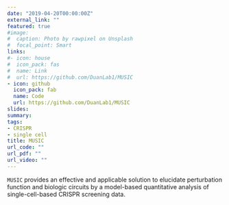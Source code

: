 ```yaml
---
date: "2019-04-20T00:00:00Z"
external_link: ""
featured: true
#image:
#  caption: Photo by rawpixel on Unsplash
#  focal_point: Smart
links:
#- icon: house
#  icon_pack: fas
#  name: Link
#  url: https://github.com/DuanLab1/MUSIC
- icon: github
  icon_pack: fab
  name: Code
  url: https://github.com/DuanLab1/MUSIC
slides: 
summary:
tags:
- CRISPR
- single cell
title: MUSIC
url_code: ""
url_pdf: ""
url_video: ""
---
```


`MUSIC` provides an effective and applicable solution to elucidate perturbation function and biologic circuits by a model-based quantitative analysis of single-cell-based CRISPR screening data.